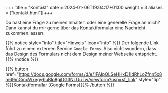 +++
title = "Kontakt"
date = 2024-01-06T19:04:17+01:00
weight = 3
aliases = ["kontakt.html"]
+++

Du hast eine Frage zu meinen Inhalten oder eine generelle Frage an mich? Dann kannst du mir gerne über das Kontaktformular eine Nachricht zukommen lassen.

{{% notice style="info" title="Hinweis" icon="info" %}}
Der folgende Link führt zu einem externen Service `Google Forms`. Also nicht wundern, dass das Design des Formulars nicht dem Design meiner Webseite entspricht.
{{% /notice %}}

{{% button href="https://docs.google.com/forms/d/e/1FAIpQLSeHHxD1IdRhLoZfnn5x8m69mGmxWxegyhuBlp8gjDG3NLUuTw/viewform?usp=sf_link" style="tip" %}}Kontaktformular (Google Forms){{% /button %}}
